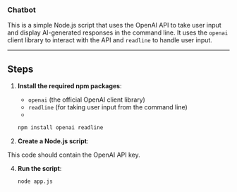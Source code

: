 ### Chatbot
This is a simple Node.js script that uses the OpenAI API to take user input and display AI-generated responses in the command line. It uses the `openai` client library to interact with the API and `readline` to handle user input.
*********************************************************************************************
## Steps

1. **Install the required npm packages**:
   - `openai` (the official OpenAI client library)
   - `readline` (for taking user input from the command line)
   - 
   ```bash
   npm install openai readline
   ```

2. **Create a Node.js script**:
   
This code should contain the OpenAI API key.

4. **Run the script**:

   ```bash
   node app.js
   ```
